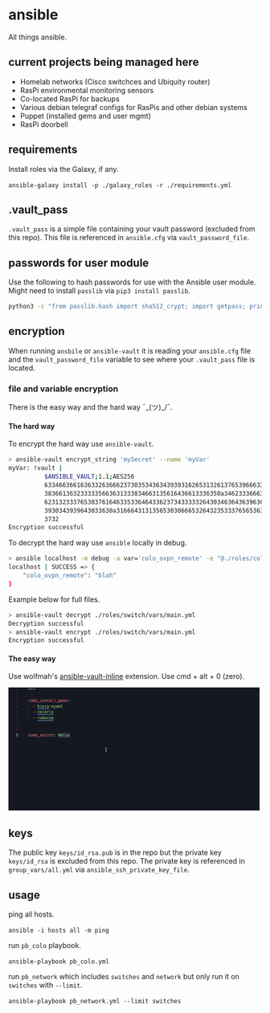 # ansible

All things ansible.

## current projects being managed here

- Homelab networks (Cisco switchces and Ubiquity router)
- RasPi environmental monitoring sensors
- Co-located RasPi for backups
- Various debian telegraf configs for RasPis and other debian systems
- Puppet (installed gems and user mgmt)
- RasPi doorbell

## requirements

Install roles via the Galaxy, if any.

`ansible-galaxy install -p ./galaxy_roles -r ./requirements.yml`

## .vault_pass

`.vault_pass` is a simple file containing your vault password (excluded from this repo). This file is referenced in `ansible.cfg` via `vault_password_file`.

## passwords for user module

Use the following to hash passwords for use with the Ansible user module. Might need to install `passlib` via `pip3 install passlib`.

```bash
python3 -c "from passlib.hash import sha512_crypt; import getpass; print(sha512_crypt.using(rounds=5000).hash(getpass.getpass()))"
```

## encryption

When running `ansbile` or `ansible-vault` it is reading your `ansible.cfg` file and the `vault_password_file` variable to see where your `.vault_pass` file is located.

### file and variable encryption

There is the easy way and the hard way ¯\_(ツ)_/¯.

#### The hard way

To encrypt the hard way use `ansible-vault`.

```bash
> ansible-vault encrypt_string 'mySecret' --name 'myVar'
myVar: !vault |
          $ANSIBLE_VAULT;1.1;AES256
          63346636616363326366623730353436343939316265313261376539666339643563636132623061
          3836613632333335663631333834663135616436613336350a346233366633323033306561653062
          62313233376538376164633533646433623734333332643034636436396366353362393233353731
          3930343939643033630a316664313135653030666532643235333765653638613362313334313362
          3732
Encryption successful
```

To decrypt the hard way use `ansible` locally in debug.

```bash
> ansible localhost -m debug -a var='colo_ovpn_remote' -e "@./roles/colo/vars/main.yml"
localhost | SUCCESS => {
    "colo_ovpn_remote": "blah"
}
```

Example below for full files.

```bash
> ansible-vault decrypt ./roles/switch/vars/main.yml
Decryption successful
> ansible-vault encrypt ./roles/switch/vars/main.yml
Encryption successful
```

#### The easy way

Use wolfmah's [ansible-vault-inline](https://marketplace.visualstudio.com/items?itemName=wolfmah.ansible-vault-inline&ssr=false#overview) extension. Use cmd + alt + 0 (zero).

<img src="docs/enc_demo.gif" width="500">

## keys

The public key `keys/id_rsa.pub` is in the repo but the private key `keys/id_rsa` is excluded from this repo. The private key is referenced in `group_vars/all.yml` via `ansible_ssh_private_key_file`.

## usage

ping all hosts.

`ansible -i hosts all -m ping`

run `pb_colo` playbook.

`ansible-playbook pb_colo.yml`

run `pb_network` which includes `switches` and `network` but only run it on `switches` with `--limit`.

`ansible-playbook pb_network.yml --limit switches`

